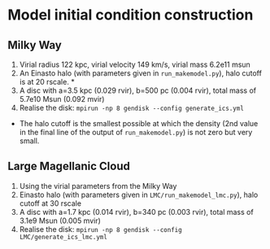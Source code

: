 # Model initial condition construction

## Milky Way

1. Virial radius 122 kpc, virial velocity 149 km/s, virial mass 6.2e11 msun
2. An Einasto halo (with parameters given in `run_makemodel.py`), halo cutoff is at 20 rscale. *
3. A disc with a=3.5 kpc (0.029 rvir), b=500 pc (0.004 rvir), total mass of 5.7e10 Msun (0.092 mvir)
4. Realise the disk: `mpirun -np 8 gendisk --config generate_ics.yml`

* The halo cutoff is the smallest possible at which the density (2nd value in the final line of the output of `run_makemodel.py`) is not zero but very small.

## Large Magellanic Cloud

1. Using the virial parameters from the Milky Way
2. Einasto halo (with parameters given in `LMC/run_makemodel_lmc.py`), halo cutoff at 30 rscale 
3. A disc with a=1.7 kpc (0.014 rvir), b=340 pc (0.003 rvir), total mass of 3.1e9 Msun (0.005 mvir)
4. Realise the disk: `mpirun -np 8 gendisk --config LMC/generate_ics_lmc.yml`
